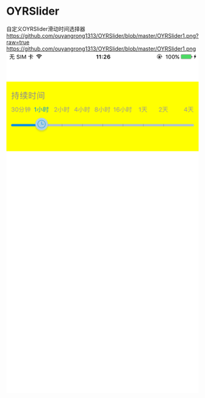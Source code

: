 # OYRSlider
自定义OYRSlider滑动时间选择器
https://github.com/ouyangrong1313/OYRSlider/blob/master/OYRSlider1.png?raw=true
https://github.com/ouyangrong1313/OYRSlider/blob/master/OYRSlider1.png
![image](https://github.com/ouyangrong1313/OYRSlider/blob/master/OYRSlider1.png)
